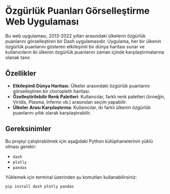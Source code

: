    # Özgürlük Puanları Görselleştirme Web Uygulaması

Bu web uygulaması, 2013-2022 yılları arasındaki ülkelerin özgürlük puanlarını görselleştiren bir Dash uygulamasıdır. Uygulama, her bir ülkenin özgürlük puanlarını gösteren etkileşimli bir dünya haritası sunar ve kullanıcıların iki ülkenin özgürlük puanlarını zaman içinde karşılaştırmalarına olanak tanır.

## Özellikler
- **Etkileşimli Dünya Haritası**: Ülkeler arasındaki özgürlük puanlarını görselleştiren bir choropleth haritası.
- **Özelleştirilebilir Renk Paletleri**: Kullanıcılar, farklı renk paletleri (örneğin, Viridis, Plasma, Inferno vb.) arasından seçim yapabilir.
- **Ülkeler Arası Karşılaştırma**: Kullanıcılar, iki farklı ülkenin özgürlük puanlarını yıllık olarak karşılaştırabilir.

## Gereksinimler
Bu projeyi çalıştırabilmek için aşağıdaki Python kütüphanelerinin yüklü olması gerekir:

- `dash`
- `plotly`
- `pandas`

Yüklemek için terminal üzerinden şu komutları kullanabilirsiniz:
```bash
pip install dash plotly pandas


